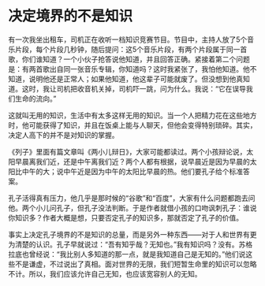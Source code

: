 # 决定境界的不是知识

有一次我坐出租车，司机正在收听一档知识竞赛节目。节目中，主持人放了5个音乐片段，每个片段几秒钟，随后提问：这5个音乐片段，有两个片段属于同一首歌，你们谁知道？一个小伙子抢答说他知道，并且回答正确。紧接着第二个问题是：有两首歌出自同一张音乐专辑，你知道吗？这时我紧张了，我怕他知道。他不知道，说明他还是正常人；如果他知道，他这辈子可能就废了。但没想到他真知道。这时，我让司机把收音机关掉，司机吓一跳，问为什么。我说：“它在误导我们生命的流向。” 

这就叫无用的知识，生活中有太多这样无用的知识。当一个人把精力花在这些地方时，他可能获得了知识，并且在饭桌上能与人聊天，但他会变得特别琐碎。其实，决定人高下的并不是对知识的掌握。 

《列子》里面有篇文章叫《两小儿辩日》，大家可能都读过。两个小孩辩论说，太阳早晨离我们近，还是中午离我们近？两个人都有根据，说早晨近是因为早晨的太阳比中午的大；说中午近是因为中午的太阳比早晨的热。他们要孔子给个标准答案。 

孔子活得真有压力，他几乎是那时候的“谷歌”和“百度”，大家有什么问题都跑去问他。两个小儿问孔子，但孔子没法判断。于是作者就借小孩的口吻讽刺孔子：谁说你知识多？作者大概是想，只要否定孔子的知识多，那就否定了孔子的价值。 

事实上决定孔子境界的不是知识的总量，而是另外一种东西——对于人和世界有更为清楚的认识。孔子早就说过：“吾有知乎哉？无知也。”我有知识吗？没有。苏格拉底也曾经说：“我比别人多知道的那一点，就是我知道自己是无知的。”他们说这些不是谦虚，不过说出了真相。面对世界的无限，我们短暂生命里的知识可以忽略不计。所以，我们应该允许自己无知，也应该宽容别人的无知。